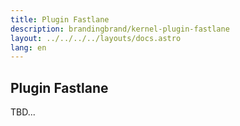 ```yaml
---
title: Plugin Fastlane
description: brandingbrand/kernel-plugin-fastlane
layout: ../../../../layouts/docs.astro
lang: en
---
```


## Plugin Fastlane

TBD...

